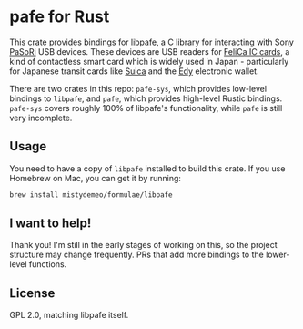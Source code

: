 # pafe for Rust

This crate provides bindings for [libpafe](https://github.com/rfujita/libpafe), a C library for interacting with Sony [PaSoRi](https://ja.wikipedia.org/wiki/PaSoRi) USB devices. These devices are USB readers for [FeliCa IC cards](https://en.wikipedia.org/wiki/FeliCa), a kind of contactless smart card which is widely used in Japan - particularly for Japanese transit cards like [Suica](https://en.wikipedia.org/wiki/Suica) and the [Edy](https://en.wikipedia.org/wiki/Edy) electronic wallet.

There are two crates in this repo: `pafe-sys`, which provides low-level bindings to `libpafe`, and `pafe`, which provides high-level Rustic bindings. `pafe-sys` covers roughly 100% of libpafe's functionality, while `pafe` is still very incomplete.

## Usage

You need to have a copy of `libpafe` installed to build this crate. If you use Homebrew on Mac, you can get it by running:

```sh
brew install mistydemeo/formulae/libpafe
```

## I want to help!

Thank you! I'm still in the early stages of working on this, so the project structure may change frequently. PRs that add more bindings to the lower-level functions.

## License

GPL 2.0, matching libpafe itself.
